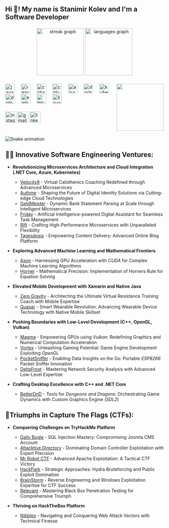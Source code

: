 <h2 align="left">Hi 👋! My name is Stanimir Kolev and I'm a Software Developer</h2>

###

<div align="center">
  <img src="https://streak-stats.demolab.com?user=R46narok&locale=en&mode=daily&theme=dracula&hide_border=false&border_radius=5" height="150" alt="streak graph"  />
  <img src="https://github-readme-stats.vercel.app/api/top-langs?username=R46narok&locale=en&hide_title=false&layout=compact&card_width=320&langs_count=5&theme=dracula&hide_border=false" height="150" alt="languages graph"  />
</div>

###

<img align="right" height="150" src="https://camo.githubusercontent.com/cae12fddd9d6982901d82580bdf321d81fb299141098ca1c2d4891870827bf17/68747470733a2f2f6d69726f2e6d656469756d2e636f6d2f6d61782f313336302f302a37513379765349765f7430696f4a2d5a2e676966"  />

###

<div align="left">
  <img src="https://cdn.jsdelivr.net/gh/devicons/devicon/icons/javascript/javascript-original.svg" height="30" alt="javascript logo"  />
  <img width="12" />
  <img src="https://cdn.jsdelivr.net/gh/devicons/devicon/icons/react/react-original.svg" height="30" alt="react logo"  />
  <img width="12" />
  <img src="https://cdn.jsdelivr.net/gh/devicons/devicon/icons/csharp/csharp-original.svg" height="30" alt="csharp logo"  />
  <img width="12" />
  <img src="https://cdn.jsdelivr.net/gh/devicons/devicon/icons/cplusplus/cplusplus-original.svg" height="30" alt="cplusplus logo"  />
  <img width="12" />
  <img src="https://cdn.jsdelivr.net/gh/devicons/devicon/icons/azure/azure-original.svg" height="30" alt="azure logo"  />
  <img width="12" />
  <img src="https://cdn.jsdelivr.net/gh/devicons/devicon/icons/docker/docker-original.svg" height="30" alt="docker logo"  />
  <img width="12" />
  <img src="https://cdn.jsdelivr.net/gh/devicons/devicon/icons/kubernetes/kubernetes-plain.svg" height="30" alt="kubernetes logo"  />
  <img width="12" />
  <img src="https://cdn.jsdelivr.net/gh/devicons/devicon/icons/dotnetcore/dotnetcore-original.svg" height="30" alt="dotnetcore logo"  />
  <img width="12" />
  <img src="https://cdn.jsdelivr.net/gh/devicons/devicon/icons/embeddedc/embeddedc-original.svg" height="30" alt="embeddedc logo"  />
  <img width="12" />
  <img src="https://cdn.jsdelivr.net/gh/devicons/devicon/icons/mongodb/mongodb-original.svg" height="30" alt="mongodb logo"  />
  <img width="12" />
  <img src="https://cdn.jsdelivr.net/gh/devicons/devicon/icons/linux/linux-original.svg" height="30" alt="linux logo"  />
</div>

###

<div align="left">
  <a href="https://www.instagram.com/stanimirkolev_"><img src="https://img.shields.io/static/v1?message=Instagram&logo=instagram&label=&color=E4405F&logoColor=white&labelColor=&style=for-the-badge" height="35" alt="instagram logo"  /></a>
  <a href="mailto:stanimirkolev04@gmail.com"><img src="https://img.shields.io/static/v1?message=Gmail&logo=gmail&label=&color=D14836&logoColor=white&labelColor=&style=for-the-badge" height="35" alt="gmail logo"  /></a>
  <a href="https://www.linkedin.com/in/stanimir-kolev-60984a227/"><img src="https://img.shields.io/static/v1?message=LinkedIn&logo=linkedin&label=&color=0077B5&logoColor=white&labelColor=&style=for-the-badge" height="35" alt="linkedin logo"  /></a>
</div>

###

<br clear="both">

<img src="https://raw.githubusercontent.com/R46narok/R46narok/output/snake.svg" alt="Snake animation" />

###

## 👨‍💻 Innovative Software Engineering Ventures:

- **Revolutionizing Microservices Architecture and Cloud Integration (.NET Core, Azure, Kubernetes)**
  - [Velocity9](https://github.com/r46narok/Velocity9) - Virtual Calisthenics Coaching Redefined through Advanced Microservices
  - [Authme](https://github.com/r46narok/AuthMe) - Shaping the Future of Digital Identity Solutions via Cutting-edge Cloud Technologies
  - [GeldMeister](https://github.com/r46narok/GeldMeister) - Dynamic Bank Statement Parsing at Scale through Intelligent Microservices
  - [Friday](https://github.com/r46narok/Friday) - Artificial Intelligence-powered Digital Assistant for Seamless Task Management
  - [Rift](https://github.com/r46narok/Rift) - Crafting High-Performance Microservices with Unparalleled Flexibility
  - [Tagesdosis](https://github.com/batmitio/tagesdosis) - Empowering Content Delivery: Advanced Online Blog Platform

- **Exploring Advanced Machine Learning and Mathematical Frontiers**
  - [Axon](https://github.com/r46narok/axon) - Harnessing GPU Acceleration with *CUDA* for Complex Machine Learning Algorithms
  - [Horner](https://github.com/r46narok/horner) - Mathematical Precision: Implementation of Horners Rule for Equation Solving

- **Elevated Mobile Development with Xamarin and Native Java**
  - [Zero Gravity](https://github.com/r46narok/zerogravity) - Architecting the Ultimate Virtual Resistance Training Coach with Mobile Expertise
  - [Quasar](https://github.com/r46narok/quasar) - Smart Wearable Revolution: Advancing Wearable Device Technology with Native Mobile Skillset

- **Pushing Boundaries with Low-Level Development (C++, OpenGL, Vulkan)**
  - [Magma](https://github.com/r46narok/magma) - Empowering GPUs using *Vulkan*: Redefining Graphics and Numerical Computation Acceleration
  - [Vortex](https://github.com/r46narok/vortex) - Unleashing Gaming Potential: Game Engine Development Exploiting *OpenGL*
  - [PocketSniffer](https://github.com/r46narok/pocketsniffer) - Enabling Data Insights on the Go: Portable *ESP8266* Packet Sniffer Innovation
  - [DeltaFrost](https://github.com/r46narok/deltafrost) - Mastering Network Security Analysis with Advanced Low-Level Expertise

- **Crafting Desktop Excellence with C++ and .NET Core**
  - [BetterDnD](https://github.com/r46narok/better-dnd) - Tools for *Dungeons and Dragons*: Orchestrating Game Dynamics with Custom Graphics Engine (*SDL2*)

## 🚩Triumphs in Capture The Flags (CTFs):

- **Conquering Challenges on TryHackMe Platform**
  - [Daily Bugle](https://tryhackme.com/room/dailybugle) - SQL Injection Mastery: Compromising Joomla CMS Account
  - [Attacktive Directory](https://tryhackme.com/room/attacktivedirectory) - Dominating Domain Controller Exploitation with Expert Precision
  - [Mr Robot CTF](https://tryhackme.com/room/mrrobot) - Advanced Apache Exploitation: A Tactical CTF Victory
  - [HackPark](https://tryhackme.com/room/hackpark) - Strategic Approaches: Hydra Bruteforcing and Public Exploit Domination
  - [BrainStorm](https://tryhackme.com/room/brainstorm) - Reverse Engineering and Windows Exploitation Expertise for CTF Success
  - [Relevant](https://tryhackme.com/room/relevant) - Mastering Black Box Penetration Testing for Comprehensive Triumph

- **Thriving on HackTheBox Platform**
  - [Nibbles](https://app.hackthebox.com/machines/121) - Navigating and Conquering Web Attack Vectors with Technical Finesse
